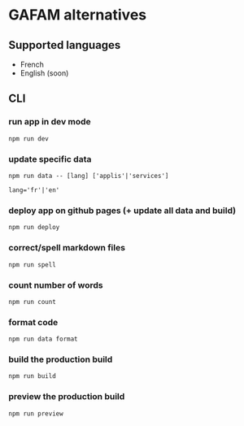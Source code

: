 # GAFAM alternatives

## Supported languages

- French
- English (soon)

## CLI

### run app in dev mode

`npm run dev`

### update specific data

`npm run data -- [lang] ['applis'|'services']`

`lang='fr'|'en'`

### deploy app on github pages (+ update all data and build)

`npm run deploy`

### correct/spell markdown files

`npm run spell`

### count number of words

`npm run count`

### format code

`npm run data format`

### build the production build

`npm run build`

### preview the production build

`npm run preview`
